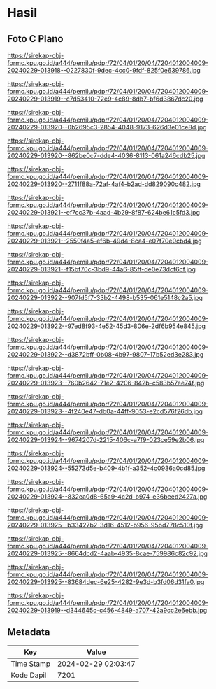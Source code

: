 # Hasil

## Foto C Plano

https://sirekap-obj-formc.kpu.go.id/a444/pemilu/pdpr/72/04/01/20/04/7204012004009-20240229-013918--0227830f-9dec-4cc0-9fdf-825f0e639786.jpg

https://sirekap-obj-formc.kpu.go.id/a444/pemilu/pdpr/72/04/01/20/04/7204012004009-20240229-013919--c7d53410-72e9-4c89-8db7-bf6d3867dc20.jpg

https://sirekap-obj-formc.kpu.go.id/a444/pemilu/pdpr/72/04/01/20/04/7204012004009-20240229-013920--0b2695c3-2854-4048-9173-626d3e01ce8d.jpg

https://sirekap-obj-formc.kpu.go.id/a444/pemilu/pdpr/72/04/01/20/04/7204012004009-20240229-013920--862be0c7-dde4-4036-8113-061a246cdb25.jpg

https://sirekap-obj-formc.kpu.go.id/a444/pemilu/pdpr/72/04/01/20/04/7204012004009-20240229-013920--2711f88a-72af-4af4-b2ad-dd829090c482.jpg

https://sirekap-obj-formc.kpu.go.id/a444/pemilu/pdpr/72/04/01/20/04/7204012004009-20240229-013921--ef7cc37b-4aad-4b29-8f87-624be61c5fd3.jpg

https://sirekap-obj-formc.kpu.go.id/a444/pemilu/pdpr/72/04/01/20/04/7204012004009-20240229-013921--2550f4a5-ef6b-49d4-8ca4-e07f70e0cbd4.jpg

https://sirekap-obj-formc.kpu.go.id/a444/pemilu/pdpr/72/04/01/20/04/7204012004009-20240229-013921--f15bf70c-3bd9-44a6-85ff-de0e73dcf6cf.jpg

https://sirekap-obj-formc.kpu.go.id/a444/pemilu/pdpr/72/04/01/20/04/7204012004009-20240229-013922--907fd5f7-33b2-4498-b535-061e5148c2a5.jpg

https://sirekap-obj-formc.kpu.go.id/a444/pemilu/pdpr/72/04/01/20/04/7204012004009-20240229-013922--97ed8f93-4e52-45d3-806e-2df6b954e845.jpg

https://sirekap-obj-formc.kpu.go.id/a444/pemilu/pdpr/72/04/01/20/04/7204012004009-20240229-013922--d3872bff-0b08-4b97-9807-17b52ed3e283.jpg

https://sirekap-obj-formc.kpu.go.id/a444/pemilu/pdpr/72/04/01/20/04/7204012004009-20240229-013923--760b2642-71e2-4206-842b-c583b57ee74f.jpg

https://sirekap-obj-formc.kpu.go.id/a444/pemilu/pdpr/72/04/01/20/04/7204012004009-20240229-013923--4f240e47-db0a-44ff-9053-e2cd576f26db.jpg

https://sirekap-obj-formc.kpu.go.id/a444/pemilu/pdpr/72/04/01/20/04/7204012004009-20240229-013924--9674207d-2215-406c-a7f9-023ce59e2b06.jpg

https://sirekap-obj-formc.kpu.go.id/a444/pemilu/pdpr/72/04/01/20/04/7204012004009-20240229-013924--55273d5e-b409-4b1f-a352-4c0936a0cd85.jpg

https://sirekap-obj-formc.kpu.go.id/a444/pemilu/pdpr/72/04/01/20/04/7204012004009-20240229-013924--832ea0d8-65a9-4c2d-b974-e36beed2427a.jpg

https://sirekap-obj-formc.kpu.go.id/a444/pemilu/pdpr/72/04/01/20/04/7204012004009-20240229-013925--b33427b2-3d16-4512-b956-95bd778c510f.jpg

https://sirekap-obj-formc.kpu.go.id/a444/pemilu/pdpr/72/04/01/20/04/7204012004009-20240229-013925--8664dcd2-4aab-4935-8cae-759986c82c92.jpg

https://sirekap-obj-formc.kpu.go.id/a444/pemilu/pdpr/72/04/01/20/04/7204012004009-20240229-013925--83684dec-6e25-4282-9e3d-b3fd06d31fa0.jpg

https://sirekap-obj-formc.kpu.go.id/a444/pemilu/pdpr/72/04/01/20/04/7204012004009-20240229-013919--d344645c-c456-4849-a707-42a9cc2e6ebb.jpg


## Metadata

| Key        | Value               |
| ---------- | ------------------- |
| Time Stamp | 2024-02-29 02:03:47 |
| Kode Dapil | 7201                |



